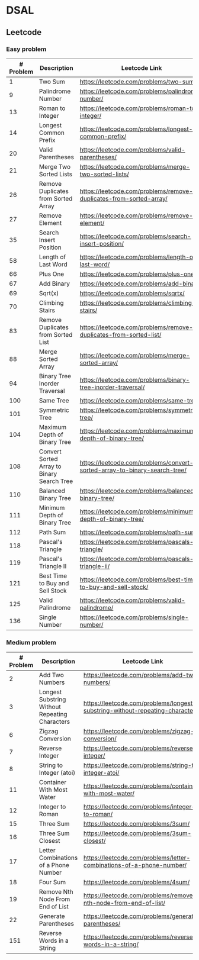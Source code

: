 # DSAL
## Leetcode
### Easy problem
| # Problem | Description                                | Leetcode Link                                                             |
|-----------|--------------------------------------------|---------------------------------------------------------------------------|
| 1         | Two Sum                                    | https://leetcode.com/problems/two-sum/                                    |
| 9         | Palindrome Number                          | https://leetcode.com/problems/palindrome-number/                          |
| 13        | Roman to Integer                           | https://leetcode.com/problems/roman-to-integer/                           |
| 14        | Longest Common Prefix                      | https://leetcode.com/problems/longest-common-prefix/                      |
| 20        | Valid Parentheses                          | https://leetcode.com/problems/valid-parentheses/                          |
| 21        | Merge Two Sorted Lists                     | https://leetcode.com/problems/merge-two-sorted-lists/                     |
| 26        | Remove Duplicates from Sorted Array        | https://leetcode.com/problems/remove-duplicates-from-sorted-array/        |
| 27        | Remove Element                             | https://leetcode.com/problems/remove-element/                             |
| 35        | Search Insert Position                     | https://leetcode.com/problems/search-insert-position/                     |
| 58        | Length of Last Word                        | https://leetcode.com/problems/length-of-last-word/                        |
| 66        | Plus One                                   | https://leetcode.com/problems/plus-one/                                   |
| 67        | Add Binary                                 | https://leetcode.com/problems/add-binary/                                 |
| 69        | Sqrt(x)                                    | https://leetcode.com/problems/sqrtx/                                      |
| 70        | Climbing Stairs                            | https://leetcode.com/problems/climbing-stairs/                            |
| 83        | Remove Duplicates from Sorted List         | https://leetcode.com/problems/remove-duplicates-from-sorted-list/         |
| 88        | Merge Sorted Array                         | https://leetcode.com/problems/merge-sorted-array/                         |
| 94        | Binary Tree Inorder Traversal              | https://leetcode.com/problems/binary-tree-inorder-traversal/              |
| 100       | Same Tree                                  | https://leetcode.com/problems/same-tree/                                  |
| 101       | Symmetric Tree                             | https://leetcode.com/problems/symmetric-tree/                             |
| 104       | Maximum Depth of Binary Tree               | https://leetcode.com/problems/maximum-depth-of-binary-tree/               |
| 108       | Convert Sorted Array to Binary Search Tree | https://leetcode.com/problems/convert-sorted-array-to-binary-search-tree/ |
| 110       | Balanced Binary Tree                       | https://leetcode.com/problems/balanced-binary-tree/                       |
| 111       | Minimum Depth of Binary Tree               | https://leetcode.com/problems/minimum-depth-of-binary-tree/               |
| 112       | Path Sum                                   | https://leetcode.com/problems/path-sum/                                   |
| 118       | Pascal's Triangle                          | https://leetcode.com/problems/pascals-triangle/                           |
| 119       | Pascal's Triangle II                       | https://leetcode.com/problems/pascals-triangle-ii/                        |
| 121       | Best Time to Buy and Sell Stock            | https://leetcode.com/problems/best-time-to-buy-and-sell-stock/            |
| 125       | Valid Palindrome							 | https://leetcode.com/problems/valid-palindrome/							 |
| 136       | Single Number 							 | https://leetcode.com/problems/single-number/             				 |

### Medium problem
| # Problem | Description                                    | Leetcode Link                                                                 |
|-----------|------------------------------------------------|-------------------------------------------------------------------------------|
| 2         | Add Two Numbers                                | https://leetcode.com/problems/add-two-numbers/                                |
| 3         | Longest Substring Without Repeating Characters | https://leetcode.com/problems/longest-substring-without-repeating-characters/ |
| 6         | Zigzag Conversion                              | https://leetcode.com/problems/zigzag-conversion/                              |
| 7         | Reverse Integer                                | https://leetcode.com/problems/reverse-integer/                                |
| 8         | String to Integer (atoi)                       | https://leetcode.com/problems/string-to-integer-atoi/                         |
| 11        | Container With Most Water                      | https://leetcode.com/problems/container-with-most-water/                      |
| 12        | Integer to Roman                               | https://leetcode.com/problems/integer-to-roman/                               |
| 15        | Three Sum                                      | https://leetcode.com/problems/3sum/                                           |
| 16        | Three Sum Closest                              | https://leetcode.com/problems/3sum-closest/                                   |
| 17        | Letter Combinations of a Phone Number          | https://leetcode.com/problems/letter-combinations-of-a-phone-number/          |
| 18        | Four Sum									     | https://leetcode.com/problems/4sum/									         |
| 19        | Remove Nth Node From End of List				 | https://leetcode.com/problems/remove-nth-node-from-end-of-list/				 |
| 22        | Generate Parentheses                           | https://leetcode.com/problems/generate-parentheses/                           |    
| 151       | Reverse Words in a String                      | https://leetcode.com/problems/reverse-words-in-a-string/                      |
